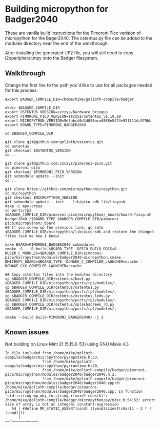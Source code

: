 # Building micropython for Badger2040

These are vanilla build instructions for the Pimoroni Pico verision of
micropython for the Bager2040. The ostentus.py file can be added to the modules
directory near the end of the walkthrough.

After installing the generated UF2 file, you will still need to copy
i2cperipheral.mpy onto the Badger filesystem.

## Walkthrough

Change the first line to the path you'd like to use for all packages needed for
this process.

```shell
export BADGER_COMPILE_DIR=/home/mike/golioth-compile/badger

mkdir $BADGER_COMPILE_DIR
export OSTENTUS_VERSION=szczys/hardware_bringup
export PIMORONI_PICO_VERSION=szczys/ostentus_v1.19.10
export MICROPYTHON_VERSION=9dfabcd6d3d080aced888e8474e921f11dc979bb
export BOARD_TYPE=PIMORONI_BADGER2040

cd $BADGER_COMPILE_DIR

git clone git@github.com:golioth/ostentus.git
cd ostentus
git checkout $OSTENTUS_VERSION
cd ..

git clone git@github.com:szczys/pimoroni-pico.git
cd pimoroni-pico
git checkout $PIMORONI_PICO_VERSION
git submodule update --init
cd ..

git clone https://github.com/micropython/micropython.git
cd micropython
git checkout $MICROPYTHON_VERSION
git submodule update --init -- lib/pico-sdk lib/tinyusb
make -C mpy-cross
cd ports/rp2
$BADGER_COMPILE_DIR/pimoroni-pico/micropython/_board/board-fixup.sh badger2040 /$BOARD_TYPE $BADGER_COMPILE_DIR/pimoroni-pico/micropython/_board
## If you screw up the previous line, go into $BADGER_COMPILE_DIR/micropython/lib/pico-sdk and restore the changed files (ask me how I know)

make BOARD=PIMORONI_BADGER2040 submodules
cmake -S . -B build-$BOARD_TYPE -DPICO_BUILD_DOCS=0 -DUSER_C_MODULES=$BADGER_COMPILE_DIR/pimoroni-pico/micropython/modules/badger2040-micropython.cmake -DMICROPY_BOARD=$BOARD_TYPE -DCMAKE_C_COMPILER_LAUNCHER=ccache -DCMAKE_CXX_COMPILER_LAUNCHER=ccache

## Copy ostentus files into the modules directory
cp $BADGER_COMPILE_DIR/ostentus/boot.py $BADGER_COMPILE_DIR/micropython/ports/rp2/modules/.
cp $BADGER_COMPILE_DIR/ostentus/ostentus.py $BADGER_COMPILE_DIR/micropython/ports/rp2/modules/.
cp $BADGER_COMPILE_DIR/ostentus/ostentus_leds.py $BADGER_COMPILE_DIR/micropython/ports/rp2/modules/.
cp $BADGER_COMPILE_DIR/ostentus/splashscreen_rd.py $BADGER_COMPILE_DIR/micropython/ports/rp2/modules/.

cmake --build build-PIMORONI_BADGER2040/ -j 2

```

## Known issues

Not building on Linux Mint 21 (5.15.0-53) using GNU Make 4.3

```shell
In file included from /home/mike/golioth-compile/badger/micropython/py/mpstate.h:33,
                 from /home/mike/golioth-compile/badger/micropython/py/runtime.h:29,
                 from /home/mike/golioth-compile/badger/pimoroni-pico/micropython/modules/badger2040/badger2040.h:2,
                 from /home/mike/golioth-compile/badger/pimoroni-pico/micropython/modules/badger2040/badger2040.cpp:8:
/home/mike/golioth-compile/badger/pimoroni-pico/micropython/modules/badger2040/badger2040.cpp: In function 'std::string mp_obj_to_string_r(void* const&)':
/home/mike/golioth-compile/badger/micropython/py/misc.h:54:53: error: size of array is not an integral constant-expression
   54 | #define MP_STATIC_ASSERT(cond) ((void)sizeof(char[1 - 2 * !(cond)]))
      |                                                   ~~^~~~~~~~~~~~~
```
